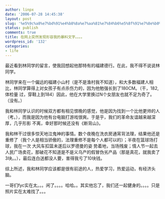 ```yaml
---
author: linpx
date: '2006-07-28 14:45:38'
layout: post
slug: '%e5%9c%a8%e7%bd%91%e4%b8%8a%e7%aa%81%e7%84%b6%e5%8f%91%e7%8e%b0%e5%bd%a2%e5%ae%b9%e6%88%91%e7%9a%84%e6%9a%b4%e6%96%99%e6%96%87%e5%ad%97%e3%80%82%e3%80%82%e3%80%82%e3%80%82'
status: publish
comments: true
title: 在网上突然发现形容我的暴料文字。。。。
wordpress_id: '132'
categories:
- life
---
```


最近看到林同学的留言，使我回想起他那特有的福建德行。在此，我不得不说说林同学。

林同学来在一个偏远的福建小山村（是不是渔村我不知道），和大多数福建人相比，林同学算得上对女孩子有点杀伤力的，因为他勉强长到了180CM。（干，182,体检量
过，穿鞋上到184）因此，他在大学里换过N个女朋友也就不足为奇了。（没有。）

我和林同学认识的时候双方都有相见恨晚的感觉，他是因为找到一个比他更帅的人（考。），而我是因为他有台电脑打游戏很爽。于是乎，我们的革命友谊越来越深厚，几乎形影
不离，幸好那时候还没有《断背山》。

我和林干过很多惊天地泣鬼神的事情。数个夜晚在洗衣房通宵背法理，结果他还是重修了（我个人是相当骄傲的，法理重修不是每个人都可以的）；半夜在篮球场打球，我在一次
大风车扣篮未遂后以罗德曼的姿
势着地，当场残废；情人节一起去人民广场卖花，那破花不知道是不是义乌产的假冒伪劣产品（那是真花，就我卖了3块。。），最后连白送都没人要，害得我亏了10块钱。

综上所述，我和林同学应该都是很有前途的人，热爱学习，热爱运动，有经济头脑。

  
  
一哥们fyc实在太。。。闲了。。。。哈哈。。其实他忘了，我们还一起健身的。。。。只是照片实在太难找了。。。

